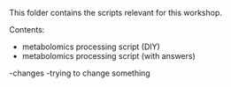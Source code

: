 This folder contains the scripts relevant for this workshop.

Contents:
- metabolomics processing script (DIY)
- metabolomics processing script (with answers)

-changes
-trying to change something
